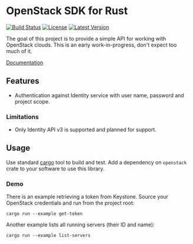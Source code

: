 OpenStack SDK for Rust
======================

[![Build
Status](https://travis-ci.org/dtantsur/rust-openstack.svg?branch=master)](https://travis-ci.org/dtantsur/rust-openstack)
[![License](https://img.shields.io/crates/l/openstack.svg)](https://github.com/dtantsur/rust-openstack/blob/master/LICENSE)
[![Latest
Version](https://img.shields.io/crates/v/openstack.svg)](https://crates.io/crates/openstack)

The goal of this project is to provide a simple API for working with OpenStack
clouds. This is an early work-in-progress, don't expect too much of it.

[Documentation](https://dtantsur.github.io/rust-openstack/openstack/)

## Features

* Authentication against Identity service with user name, password and
  project scope.

### Limitations

* Only Identity API v3 is supported and planned for support.

## Usage

Use standard [cargo](http://crates.io) tool to build and test. Add a dependency
on `openstack` crate to your software to use this library.

### Demo

There is an example retrieving a token from Keystone. Source your OpenStack
credentials and run from the project root:

    cargo run --example get-token

Another example lists all running servers (their ID and name):

    cargo run --example list-servers
